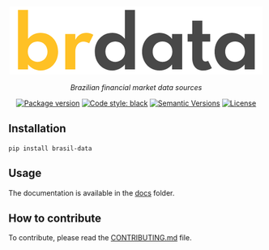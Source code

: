 <p align="center">
  <a href="https://github.com/gabrielguarisa/brdata"><img src="https://raw.githubusercontent.com/gabrielguarisa/brdata/0bd34000bf29bd5b93aee011f368bc0385680c58/logo.png?token=GHSAT0AAAAAABPPKYT7BQBOVDJG3NYYQKNOYQ5JIZA" alt="brdata"></a>
</p>
<p align="center">
    <em>Brazilian financial market data sources</em>
</p>

<div align="center">

[![Package version](https://img.shields.io/pypi/v/brasil-data?color=%2334D058&label=pypi%20package)](https://pypi.org/project/brasil-data/)
[![Code style: black](https://img.shields.io/badge/code%20style-black-000000.svg)](https://github.com/psf/black)
[![Semantic Versions](https://img.shields.io/badge/%20%20%F0%9F%93%A6%F0%9F%9A%80-semantic--versions-e10079.svg)](https://github.com/gabrielguarisa/brdata/releases)
[![License](https://img.shields.io/github/license/gabrielguarisa/brdata)](https://github.com/gabrielguarisa/brdata/blob/main/LICENSE)

</div>

## Installation

```shell
pip install brasil-data
```

## Usage

The documentation is available in the [docs](https://github.com/gabrielguarisa/brdata/tree/main/docs) folder.

## How to contribute

To contribute, please read the [CONTRIBUTING.md](https://github.com/gabrielguarisa/brdata/blob/main/CONTRIBUTING.md) file.